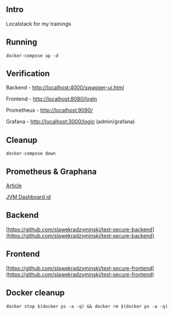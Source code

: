 ## Intro

Localstack for my trainings

## Running

```commandline
docker-compose up -d
```

## Verification

Backend - [http://localhost:4000/swagger-ui.html](http://localhost:4000/swagger-ui.html)

Frontend - [http://localhost:8080/login](http://localhost:8080/login)

Prometheus - [http://localhost:9090/](http://localhost:9090/)

Grafana - [http://localhost:3000/login](http://localhost:3000/login) (admin/grafana)

## Cleanup

```commandline
docker-compose down
```

## Prometheus & Graphana

[Article](https://stackabuse.com/monitoring-spring-boot-apps-with-micrometer-prometheus-and-grafana/)

[JVM Dashboard id](https://grafana.com/grafana/dashboards/4701)

## Backend

[https://github.com/slawekradzyminski/test-secure-backend](https://github.com/slawekradzyminski/test-secure-backend)

## Frontend

[https://github.com/slawekradzyminski/test-secure-frontend](https://github.com/slawekradzyminski/test-secure-frontend)

## Docker cleanup

```commandline
docker stop $(docker ps -a -q) && docker rm $(docker ps -a -q)
```
